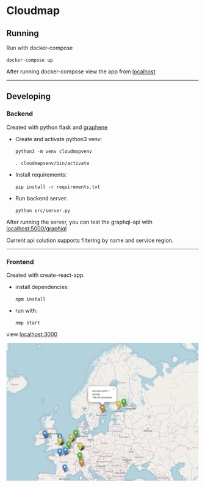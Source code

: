 # Cloudmap

## Running

Run with docker-compose

`docker-compose up`

After running docker-compose view the app from [localhost](http://localhost/)

---

## Developing

### Backend

Created with python flask and [graphene](https://graphene-python.org/)

- Create and activate python3 venv:

     `python3 -m venv cloudmapvenv`

     `. cloudmapvenv/bin/activate`

- Install requirements:

     `pip install -r requirements.txt`

- Run backend server:

     `python src/server.py`

After running the server, you can test the graphql-api with [localhost:5000/graphiql](http://localhost:5000/graphql?variables=null&operationName=awsEuropeClouds&query=query%20awsEuropeClouds%20%7B%0A%20%20clouds(name%3A%20%22aws%22%2C%20region%3A%20%22europe%22)%20%7B%0A%20%20%20%20name%0A%20%20%20%20cloudProvider%0A%20%20%20%20cloudDescription%0A%20%20%20%20geoRegion%0A%20%20%20%20geoLatitude%0A%20%20%20%20geoLongitude%0A%20%20%7D%0A%7D%0A)

Current api solution supports filtering by name and service region.

---

### Frontend

Created with create-react-app.

- install dependencies:
  
  `npm install`

- run with:

  `nmp start`

view [localhost:3000](http://localhost:3000/)

![mapimage](mapexample.png)
